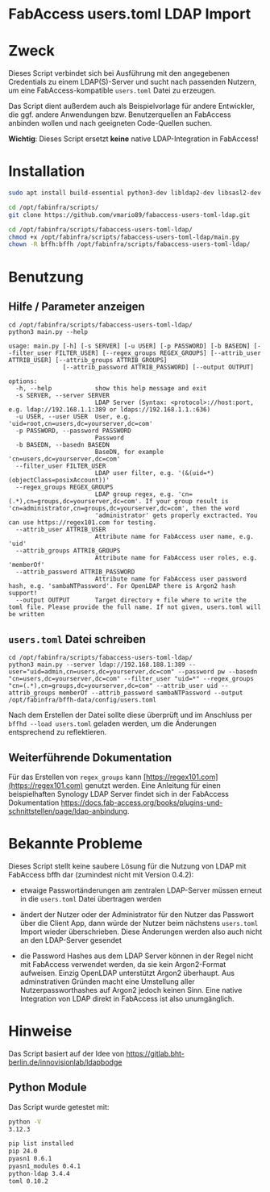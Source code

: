 # FabAccess users.toml LDAP Import

# Zweck

Dieses Script verbindet sich bei Ausführung mit den angegebenen Credentials zu einem LDAP(S)-Server und sucht nach passenden Nutzern, um eine FabAccess-kompatible `users.toml` Datei zu erzeugen.

Das Script dient außerdem auch als Beispielvorlage für andere Entwickler, die ggf. andere Anwendungen bzw. Benutzerquellen an FabAccess anbinden wollen und nach geeigneten Code-Quellen suchen.

**Wichtig**: Dieses Script ersetzt **keine** native LDAP-Integration in FabAccess!

# Installation
```bash
sudo apt install build-essential python3-dev libldap2-dev libsasl2-dev ldap-utils
```

```bash
cd /opt/fabinfra/scripts/
git clone https://github.com/vmario89/fabaccess-users-toml-ldap.git

cd /opt/fabinfra/scripts/fabaccess-users-toml-ldap/
chmod +x /opt/fabinfra/scripts/fabaccess-users-toml-ldap/main.py
chown -R bffh:bffh /opt/fabinfra/scripts/fabaccess-users-toml-ldap/
```

# Benutzung

## Hilfe / Parameter anzeigen

```shell
cd /opt/fabinfra/scripts/fabaccess-users-toml-ldap/
python3 main.py --help
```

```shell
usage: main.py [-h] [-s SERVER] [-u USER] [-p PASSWORD] [-b BASEDN] [--filter_user FILTER_USER] [--regex_groups REGEX_GROUPS] [--attrib_user ATTRIB_USER] [--attrib_groups ATTRIB_GROUPS]
               [--attrib_password ATTRIB_PASSWORD] [--output OUTPUT]

options:
  -h, --help            show this help message and exit
  -s SERVER, --server SERVER
                        LDAP Server (Syntax: <protocol>://host:port, e.g. ldap://192.168.1.1:389 or ldaps://192.168.1.1.:636)
  -u USER, --user USER  User, e.g. 'uid=root,cn=users,dc=yourserver,dc=com'
  -p PASSWORD, --password PASSWORD
                        Password
  -b BASEDN, --basedn BASEDN
                        BaseDN, for example 'cn=users,dc=yourserver,dc=com'
  --filter_user FILTER_USER
                        LDAP user filter, e.g. '(&(uid=*)(objectClass=posixAccount))'
  --regex_groups REGEX_GROUPS
                        LDAP group regex, e.g. 'cn=(.*),cn=groups,dc=yourserver,dc=com'. If your group result is 'cn=administrator,cn=groups,dc=yourserver,dc=com', then the word
                        'administrator' gets properly exctracted. You can use https://regex101.com for testing.
  --attrib_user ATTRIB_USER
                        Attribute name for FabAccess user name, e.g. 'uid'
  --attrib_groups ATTRIB_GROUPS
                        Attribute name for FabAccess user roles, e.g. 'memberOf'
  --attrib_password ATTRIB_PASSWORD
                        Attribute name for FabAccess user password hash, e.g. 'sambaNTPassword'. For OpenLDAP there is Argon2 hash support!
  --output OUTPUT       Target directory + file where to write the toml file. Please provide the full name. If not given, users.toml will be written

```

## `users.toml` Datei schreiben

```shell
cd /opt/fabinfra/scripts/fabaccess-users-toml-ldap/
python3 main.py --server ldap://192.168.188.1:389 --user="uid=admin,cn=users,dc=yourserver,dc=com" --password pw --basedn "cn=users,dc=yourserver,dc=com" --filter_user "uid=*" --regex_groups "cn=(.*),cn=groups,dc=yourserver,dc=com" --attrib_user uid --attrib_groups memberOf --attrib_password sambaNTPassword --output /opt/fabinfra/bffh-data/config/users.toml
```

Nach dem Erstellen der Datei sollte diese überprüft und im Anschluss per `bffhd --load users.toml` geladen werden, um die Änderungen entsprechend zu reflektieren.

## Weiterführende Dokumentation

Für das Erstellen von `regex_groups` kann [https://regex101.com](https://regex101.com) genutzt werden. Eine Anleitung für einen beispielhaften Synology LDAP Server findet sich in der FabAccess Dokumentation https://docs.fab-access.org/books/plugins-und-schnittstellen/page/ldap-anbindung. 

# Bekannte Probleme

Dieses Script stellt keine saubere Lösung für die Nutzung von LDAP mit FabAccess bffh dar (zumindest nicht mit Version 0.4.2):

* etwaige Passwortänderungen am zentralen LDAP-Server müssen erneut in die `users.toml` Datei übertragen werden

* ändert der Nutzer oder der Administrator für den Nutzer das Passwort über die Client App, dann würde der Nutzer beim nächstens `users.toml` Import wieder überschrieben. Diese Änderungen werden also auch nicht an den LDAP-Server gesendet

* die Password Hashes aus dem LDAP Server können in der Regel nicht mit FabAccess verwendet werden, da sie kein Argon2-Format aufweisen. Einzig OpenLDAP unterstützt Argon2 überhaupt. Aus adminstrativen Gründen macht eine Umstellung aller Nutzerpassworthashes auf Argon2 jedoch keinen Sinn. Eine native Integration von LDAP direkt in FabAccess ist also unumgänglich.

# Hinweise

Das Script basiert auf der Idee von https://gitlab.bht-berlin.de/innovisionlab/ldapbodge

## Python Module

Das Script wurde getestet mit:

```bash
python -V
3.12.3

pip list installed
pip 24.0
pyasn1 0.6.1
pyasn1_modules 0.4.1
python-ldap 3.4.4
toml 0.10.2
```
